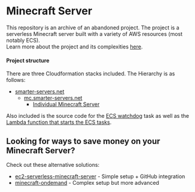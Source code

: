 # Minecraft Server

This repository is an archive of an abandoned project. The project is a serverless Minecraft server built with a variety of AWS resources (most notably ECS). \
Learn more about the project and its complexities [here](https://cal-overflow.dev/post/serverless-minecraft-servers).

#### Project structure
There are three Cloudformation stacks included. The Hierarchy is as follows:
- [smarter-servers.net](./smarter-servers.net.template.yml)
  - [mc.smarter-servers.net](./mc.smarter-servers.net.template.yml)
    - [Individual Minecraft Server](./template.yml)

Also included is the source code for the [ECS watchdog](./watchdog) task as well as the [Lambda function that starts the ECS tasks](./power-on-mc-server-lambda-fn).

## Looking for ways to save money on your Minecraft Server?
Check out these alternative solutions:
- [ec2-serverless-minecraft-server](https://github.com/cal-overflow/ec2-serverless-minecraft-server) - Simple setup + GitHub integration
- [minecraft-ondemand](https://github.com/doctorray117/minecraft-ondemand) - Complex setup but more advanced
